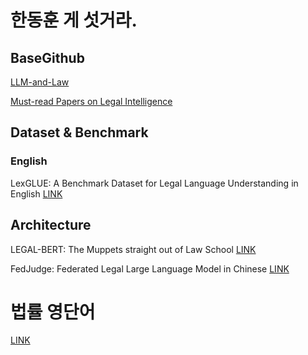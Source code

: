 # 한동훈 게 섯거라.
## BaseGithub
[LLM-and-Law](https://github.com/Jeryi-Sun/LLM-and-Law)


[Must-read Papers on Legal Intelligence](https://github.com/thunlp/LegalPapers)
##  Dataset & Benchmark
### English
LexGLUE: A Benchmark Dataset for Legal Language Understanding in English [LINK](https://arxiv.org/abs/2110.00976)

## Architecture
LEGAL-BERT: The Muppets straight out of Law School [LINK](https://aclanthology.org/2020.findings-emnlp.261.pdf)  

FedJudge: Federated Legal Large Language Model in Chinese [LINK](https://github.com/yuelinan/FedJudge)


# 법률 영단어
[LINK](https://m.blog.naver.com/inter-post/220645074509)
